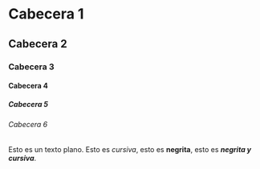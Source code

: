 # Cabecera 1

## Cabecera 2

### Cabecera 3

#### Cabecera 4

##### Cabecera 5

###### Cabecera 6

Esto es un texto plano. Esto es *cursiva*, esto es **negrita**, esto es ***negrita y cursiva***.
